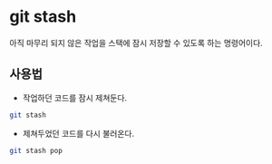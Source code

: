 # git stash
아직 마무리 되지 않은 작업을 스택에 잠시 저장할 수 있도록 하는 명령어이다. 
## 사용법
- 작업하던 코드를 잠시 제쳐둔다.
```zsh
git stash
```
- 제쳐두었던 코드를 다시 불러온다. 
```zsh
git stash pop
```